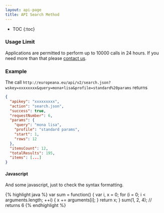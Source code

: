 ```yaml
---
layout: api-page
title: API Search Method
---
```


* TOC
{:toc}

### Usage Limit

Applications are permitted to perform up to 10000 calls in 24 hours. If you need more than that please [contact us](mailto:api@europeana.eu).

[^datatype]: [Datatype defitions](api-introduction.html#data-types "API1-API2 Mapping")

### Example

The call `http://europeana.eu/api/v2/search.json?wskey=xxxxxxxx&query=mona+lisa&profile=standard%20params` returns

```json
{
  "apikey": "xxxxxxxxx",
  "action": "search.json",
  "success": true,
  "requestNumber": 6,
  "params": {
    "query": "mona lisa",
    "profile": "standard params",
    "start": 1,
    "rows": 12
  },
  "itemsCount": 12,
  "totalResults": 195,
  "items": [...]
}
```

#### Javascript

And some javascript, just to check the syntax formatting.

{% highlight java %}
var sum = function() {
    var i, x = 0;
    for (i = 0; i < arguments.length; ++i) {
        x += arguments[i];
    }
    return x;
}
sum(1, 2, 4); // returns 6
{% endhighlight %}
